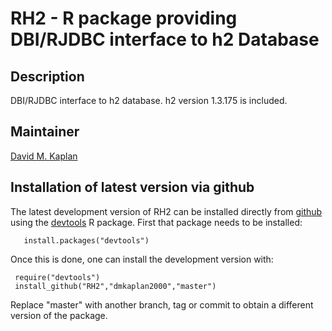 # RH2 - R package providing DBI/RJDBC interface to h2 Database

## Description

DBI/RJDBC interface to h2 database. h2 version 1.3.175 is included.

## Maintainer

[David M. Kaplan](mailto:david.kaplan@ird.fr)

## Installation of latest version via github

The latest development version of RH2 can be installed directly from
[github](https://github.com/) using the
[devtools](http://cran.r-project.org/web/packages/devtools/index.html)
R package. First that package needs to be installed:

  	   install.packages("devtools")

Once this is done, one can install the development version with:

     require("devtools")
     install_github("RH2","dmkaplan2000","master")

Replace "master" with another branch, tag or commit to obtain a
different version of the package.

